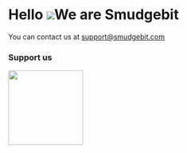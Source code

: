 Hello ![](https://user-images.githubusercontent.com/18350557/176309783-0785949b-9127-417c-8b55-ab5a4333674e.gif)We are Smudgebit
=================================================================================================================================

You can contact us at [support@smudgebit.com](mailto:support@smudgebit.com)

### Support us


<a href="https://www.buymeacoffee.com/smudgebit"><img src="https://cdn.buymeacoffee.com/buttons/v2/default-yellow.png" width="150"/></a>
